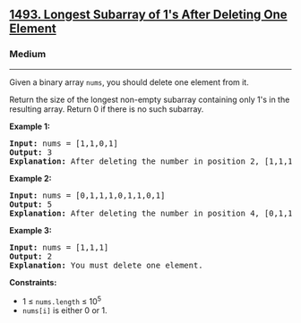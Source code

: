 <h2><a href="https://leetcode.com/problems/longest-subarray-of-1s-after-deleting-one-element">1493. Longest Subarray of 1's After Deleting One Element</a></h2>
<h3>Medium</h3>
<hr>
<p>Given a binary array <code>nums</code>, you should delete one element from it.</p>
<p>Return the size of the longest non-empty subarray containing only 1's in the resulting array. Return 0 if there is no such subarray.</p>

<p><strong>Example 1:</strong></p>
<pre>
<strong>Input:</strong> nums = [1,1,0,1]
<strong>Output:</strong> 3
<strong>Explanation:</strong> After deleting the number in position 2, [1,1,1] contains 3 numbers with value of 1's.
</pre>

<p><strong>Example 2:</strong></p>
<pre>
<strong>Input:</strong> nums = [0,1,1,1,0,1,1,0,1]
<strong>Output:</strong> 5
<strong>Explanation:</strong> After deleting the number in position 4, [0,1,1,1,1,1,0,1] longest subarray with value of 1's is [1,1,1,1,1].
</pre>

<p><strong>Example 3:</strong></p>
<pre>
<strong>Input:</strong> nums = [1,1,1]
<strong>Output:</strong> 2
<strong>Explanation:</strong> You must delete one element.
</pre>

<p><strong>Constraints:</strong></p>
<ul>
<li>1 ≤ <code>nums.length</code> ≤ 10<sup>5</sup></li>
<li><code>nums[i]</code> is either 0 or 1.</li>
</ul>
